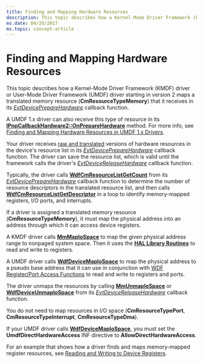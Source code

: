```yaml
---
title: Finding and Mapping Hardware Resources
description: This topic describes how a Kernel-Mode Driver Framework (KMDF) driver or User-Mode Driver Framework (UMDF) driver starting in version 2 maps a translated memory resource (CmResourceTypeMemory) that it receives in its EvtDevicePrepareHardware callback function.
ms.date: 04/20/2017
ms.topic: concept-article
---
```


# Finding and Mapping Hardware Resources


This topic describes how a Kernel-Mode Driver Framework (KMDF) driver or User-Mode Driver Framework (UMDF) driver starting in version 2 maps a translated memory resource (**CmResourceTypeMemory**) that it receives in its [*EvtDevicePrepareHardware*](/windows-hardware/drivers/ddi/wdfdevice/nc-wdfdevice-evt_wdf_device_prepare_hardware) callback function.

A UMDF 1.x driver can also receive this type of resource in its [**IPnpCallbackHardware2::OnPrepareHardware**](/windows-hardware/drivers/ddi/wudfddi/nf-wudfddi-ipnpcallbackhardware2-onpreparehardware) method. For more info, see [Finding and Mapping Hardware Resources in UMDF 1.x Drivers](finding-and-mapping-hardware-resources-in-umdf-1-x-drivers.md).

Your driver receives [raw and translated](raw-and-translated-resources.md) versions of hardware resources in the device's resource list in its [*EvtDevicePrepareHardware*](/windows-hardware/drivers/ddi/wdfdevice/nc-wdfdevice-evt_wdf_device_prepare_hardware) callback function. The driver can save the resource list, which is valid until the framework calls the driver's [*EvtDeviceReleaseHardware*](/windows-hardware/drivers/ddi/wdfdevice/nc-wdfdevice-evt_wdf_device_release_hardware) callback function.

Typically, the driver calls [**WdfCmResourceListGetCount**](/windows-hardware/drivers/ddi/wdfresource/nf-wdfresource-wdfcmresourcelistgetcount) from its [*EvtDevicePrepareHardware*](/windows-hardware/drivers/ddi/wdfdevice/nc-wdfdevice-evt_wdf_device_prepare_hardware) callback function to determine the number of resource descriptors in the translated resource list, and then calls [**WdfCmResourceListGetDescriptor**](/windows-hardware/drivers/ddi/wdfresource/nf-wdfresource-wdfcmresourcelistgetdescriptor) in a loop to identify memory-mapped registers, I/O ports, and interrupts.

If a driver is assigned a translated memory resource (**CmResourceTypeMemory**), it must map the physical address into an address through which it can access device registers.

A KMDF driver calls [**MmMapIoSpace**](/windows-hardware/drivers/ddi/wdm/nf-wdm-mmmapiospace) to map the given physical address range to nonpaged system space. Then it uses the [**HAL Library Routines**](/previous-versions/windows/hardware/drivers/ff546644(v=vs.85)) to read and write to registers.

A UMDF driver calls [**WdfDeviceMapIoSpace**](/windows-hardware/drivers/ddi/wdfdevice/nf-wdfdevice-wdfdevicemapiospace) to map the physical address to a pseudo base address that it can use in conjunction with [WDF Register/Port Access Functions](/windows-hardware/drivers/ddi/wdfhwaccess/) to read and write to registers and ports.

The driver unmaps the resources by calling [**MmUnmapIoSpace**](/windows-hardware/drivers/ddi/wdm/nf-wdm-mmunmapiospace) or [**WdfDeviceUnmapIoSpace**](/windows-hardware/drivers/ddi/wdfdevice/nf-wdfdevice-wdfdeviceunmapiospace) from its [*EvtDeviceReleaseHardware*](/windows-hardware/drivers/ddi/wdfdevice/nc-wdfdevice-evt_wdf_device_release_hardware) callback function.

You do not need to map resources in I/O space (**CmResourceTypePort**, **CmResourceTypeInterrupt**, **CmResourceTypeDma**).

If your UMDF driver calls [**WdfDeviceMapIoSpace**](/windows-hardware/drivers/ddi/wdfdevice/nf-wdfdevice-wdfdevicemapiospace), you must set the **UmdfDirectHardwareAccess** INF directive to **AllowDirectHardwareAccess**.

For an example that shows how a driver finds and maps memory-mapped register resources, see [Reading and Writing to Device Registers](reading-and-writing-to-device-registers.md).

 

